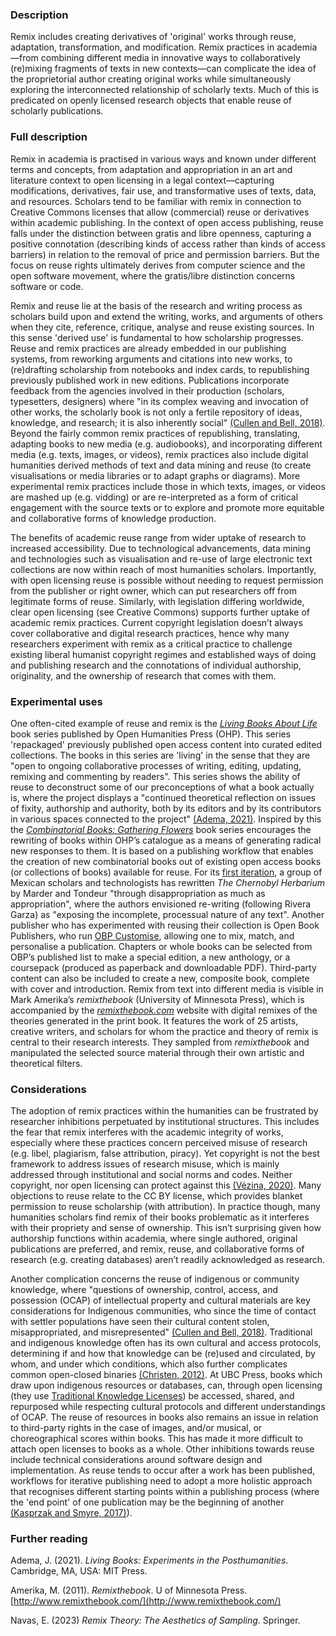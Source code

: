 ### Description

Remix includes creating derivatives of 'original' works through reuse, adaptation, transformation, and modification. Remix practices in academia—from combining different media in innovative ways to collaboratively (re)mixing fragments of texts in new contexts—can complicate the idea of the proprietorial author creating original works while simultaneously exploring the interconnected relationship of scholarly texts. Much of this is predicated on openly licensed research objects that enable reuse of scholarly publications.

### Full description

Remix in academia is practised in various ways and known under different terms and concepts, from adaptation and appropriation in an art and literature context to open licensing in a legal context—capturing modifications, derivatives, fair use, and transformative uses of texts, data, and resources. Scholars tend to be familiar with remix in connection to Creative Commons licenses that allow (commercial) reuse or derivatives within academic publishing. In the context of open access publishing, reuse falls under the distinction between gratis and libre openness, capturing a positive connotation (describing kinds of access rather than kinds of access barriers) in relation to the removal of price and permission barriers. But the focus on reuse rights ultimately derives from computer science and the open software movement, where the gratis/libre distinction concerns software or code.

Remix and reuse lie at the basis of the research and writing process as scholars build upon and extend the writing, works, and arguments of others when they cite, reference, critique, analyse and reuse existing sources. In this sense 'derived use' is fundamental to how scholarship progresses. Reuse and remix practices are already embedded in our publishing systems, from reworking arguments and citations into new works, to (re)drafting scholarship from notebooks and index cards, to republishing previously published work in new editions. Publications incorporate feedback from the agencies involved in their production (scholars, typesetters, designers) where "in its complex weaving and invocation of other works, the scholarly book is not only a fertile repository of ideas, knowledge, and research; it is also inherently social" [(Cullen and Bell, 2018)](https://doi.org/10.3138/jsp.49.2.193). Beyond the fairly common remix practices of republishing, translating, adapting books to new media (e.g. audiobooks), and incorporating different media (e.g. texts, images, or videos), remix practices also include digital humanities derived methods of text and data mining and reuse (to create visualisations or media libraries or to adapt graphs or diagrams). More experimental remix practices include those in which texts, images, or videos are mashed up (e.g. vidding) or are re-interpreted as a form of critical engagement with the source texts or to explore and promote more equitable and collaborative forms of knowledge production.

The benefits of academic reuse range from wider uptake of research to increased accessibility. Due to technological advancements, data mining and technologies such as visualisation and re-use of large electronic text collections are now within reach of most humanities scholars. Importantly, with open licensing reuse is possible without needing to request permission from the publisher or right owner, which can put researchers off from legitimate forms of reuse. Similarly, with legislation differing worldwide, clear open licensing (see Creative Commons) supports further uptake of academic remix practices. Current copyright legislation doesn’t always cover collaborative and digital research practices, hence why many researchers experiment with remix as a critical practice to challenge existing liberal humanist copyright regimes and established ways of doing and publishing research and the connotations of individual authorship, originality, and the ownership of research that comes with them.

### Experimental uses

One often-cited example of reuse and remix is the *[Living Books About Life](http://www.openhumanitiespress.org/books/series/liquid-books/)* book series published by Open Humanities Press (OHP). This series 'repackaged' previously published open access content into curated edited collections. The books in this series are 'living' in the sense that they are "open to ongoing collaborative processes of writing, editing, updating, remixing and commenting by readers". This series shows the ability of reuse to deconstruct some of our preconceptions of what a book actually is, where the project displays a "continued theoretical reflection on issues of fixity, authorship and authority, both by its editors and by its contributors in various spaces connected to the project" [(Adema, 2021)](https://livingbooks.mitpress.mit.edu/pub/dp81vgde/). Inspired by this the [*Combinatorial Books: Gathering Flowers*](https://copim.pubpub.org/pub/combinatorial-books-gathering-flowers-part-i/release/1?readingCollection=1bb570ed) book series encourages the rewriting of books within OHP’s catalogue as a means of generating radical new responses to them. It is based on a publishing workflow that enables the creation of new combinatorial books out of existing open access books (or collections of books) available for reuse. For its [first iteration](https://copim.pubpub.org/pub/combinatorial-books-gathering-flowers-part-iii/release/1?readingCollection=1bb570ed), a group of Mexican scholars and technologists has rewritten *The Chernobyl Herbarium* by Marder and Tondeur "through disappropriation as much as appropriation", where the authors envisioned re-writing (following Rivera Garza) as "exposing the incomplete, processual nature of any text". Another publisher who has experimented with reusing their collection is Open Book Publishers, who run [OBP Customise](https://www.openbookpublishers.com/obp-customise), allowing one to mix, match, and personalise a publication. Chapters or whole books can be selected from OBP’s published list to make a special edition, a new anthology, or a coursepack (produced as paperback and downloadable PDF). Third-party content can also be included to create a new, composite book, complete with cover and introduction. Remix from text into different media is visible in Mark Amerika’s *remixthebook* (University of Minnesota Press), which is accompanied by the [*remixthebook.com*](https://www.remixthebook.com/) website with digital remixes of the theories generated in the print book. It features the work of 25 artists, creative writers, and scholars for whom the practice and theory of remix is central to their research interests. They sampled from *remixthebook* and manipulated the selected source material through their own artistic and theoretical filters.

### Considerations

The adoption of remix practices within the humanities can be frustrated by researcher inhibitions perpetuated by institutional structures. This includes the fear that remix interferes with the academic integrity of works, especially where these practices concern perceived misuse of research (e.g. libel, plagiarism, false attribution, piracy). Yet copyright is not the best framework to address issues of research misuse, which is mainly addressed through institutional and social norms and codes. Neither copyright, nor open licensing can protect against this [(Vézina, 2020)](https://creativecommons.org/2020/04/21/academic-publications-under-no-derivatives-licenses-is-misguided/). Many objections to reuse relate to the CC BY license, which provides blanket permission to reuse scholarship (with attribution). In practice though, many humanities scholars find remix of their books problematic as it interferes with their propriety and sense of ownership. This isn’t surprising given how authorship functions within academia, where single authored, original publications are preferred, and remix, reuse, and collaborative forms of research (e.g. creating databases) aren’t readily acknowledged as research. 

Another complication concerns the reuse of indigenous or community knowledge, where "questions of ownership, control, access, and possession (OCAP) of intellectual property and cultural materials are key considerations for Indigenous communities, who since the time of contact with settler populations have seen their cultural content stolen, misappropriated, and misrepresented" [(Cullen and Bell, 2018)](https://doi.org/10.3138/jsp.49.2.193). Traditional and indigenous knowledge often has its own cultural and access protocols, determining if and how that knowledge can be (re)used and circulated, by whom, and under which conditions, which also further complicates common open-closed binaries [(Christen, 2012)](https://ijoc.org/index.php/ijoc/article/view/1618). At UBC Press, books which draw upon indigenous resources or databases, can, through open licensing (they use [Traditional Knowledge Licenses](https://localcontexts.org/licenses/traditional-knowledge-licenses/)) be accessed, shared, and repurposed while respecting cultural protocols and different understandings of OCAP. The reuse of resources in books also remains an issue in relation to third-party rights in the case of images, and/or musical, or choreographical scores within books. This has made it more difficult to attach open licenses to books as a whole. Other inhibitions towards reuse include technical considerations around software design and implementation. As reuse tends to occur after a work has been published, workflows for iterative publishing need to adopt a more holistic approach that recognises different starting points within a publishing process (where the 'end point' of one publication may be the beginning of another [(Kasprzak and Smyre, 2017)](https://doi.org/10.3138/jsp.48.2.90)). 

### Further reading

Adema, J. (2021). *Living Books: Experiments in the Posthumanities*. Cambridge, MA, USA: MIT Press.

Amerika, M. (2011). *Remixthebook*. U of Minnesota Press. [http://www.remixthebook.com/](http://www.remixthebook.com/)

Navas, E. (2023) *Remix Theory: The Aesthetics of Sampling*. Springer.